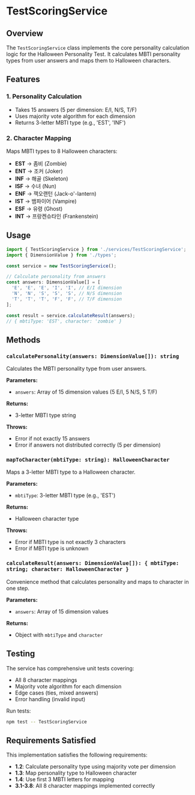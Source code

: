 # TestScoringService

## Overview
The `TestScoringService` class implements the core personality calculation logic for the Halloween Personality Test. It calculates MBTI personality types from user answers and maps them to Halloween characters.

## Features

### 1. Personality Calculation
- Takes 15 answers (5 per dimension: E/I, N/S, T/F)
- Uses majority vote algorithm for each dimension
- Returns 3-letter MBTI type (e.g., 'EST', 'INF')

### 2. Character Mapping
Maps MBTI types to 8 Halloween characters:
- **EST** → 좀비 (Zombie)
- **ENT** → 조커 (Joker)
- **INF** → 해골 (Skeleton)
- **ISF** → 수녀 (Nun)
- **ENF** → 잭오랜턴 (Jack-o'-lantern)
- **IST** → 뱀파이어 (Vampire)
- **ESF** → 유령 (Ghost)
- **INT** → 프랑켄슈타인 (Frankenstein)

## Usage

```typescript
import { TestScoringService } from './services/TestScoringService';
import { DimensionValue } from './types';

const service = new TestScoringService();

// Calculate personality from answers
const answers: DimensionValue[] = [
  'E', 'E', 'E', 'I', 'I', // E/I dimension
  'N', 'N', 'S', 'S', 'S', // N/S dimension
  'T', 'T', 'T', 'F', 'F', // T/F dimension
];

const result = service.calculateResult(answers);
// { mbtiType: 'EST', character: 'zombie' }
```

## Methods

### `calculatePersonality(answers: DimensionValue[]): string`
Calculates the MBTI personality type from user answers.

**Parameters:**
- `answers`: Array of 15 dimension values (5 E/I, 5 N/S, 5 T/F)

**Returns:**
- 3-letter MBTI type string

**Throws:**
- Error if not exactly 15 answers
- Error if answers not distributed correctly (5 per dimension)

### `mapToCharacter(mbtiType: string): HalloweenCharacter`
Maps a 3-letter MBTI type to a Halloween character.

**Parameters:**
- `mbtiType`: 3-letter MBTI type (e.g., 'EST')

**Returns:**
- Halloween character type

**Throws:**
- Error if MBTI type is not exactly 3 characters
- Error if MBTI type is unknown

### `calculateResult(answers: DimensionValue[]): { mbtiType: string; character: HalloweenCharacter }`
Convenience method that calculates personality and maps to character in one step.

**Parameters:**
- `answers`: Array of 15 dimension values

**Returns:**
- Object with `mbtiType` and `character`

## Testing

The service has comprehensive unit tests covering:
- All 8 character mappings
- Majority vote algorithm for each dimension
- Edge cases (ties, mixed answers)
- Error handling (invalid input)

Run tests:
```bash
npm test -- TestScoringService
```

## Requirements Satisfied

This implementation satisfies the following requirements:
- **1.2**: Calculate personality type using majority vote per dimension
- **1.3**: Map personality type to Halloween character
- **1.4**: Use first 3 MBTI letters for mapping
- **3.1-3.8**: All 8 character mappings implemented correctly
